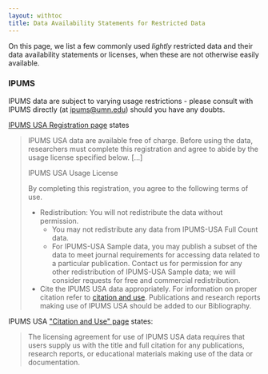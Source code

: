 ```yaml
---
layout: withtoc
title: Data Availability Statements for Restricted Data
---
```


On this page, we list a few commonly used *lightly* restricted data and their data availability statements or licenses, when these are not otherwise easily available.

### IPUMS

IPUMS data are subject to varying usage restrictions - please consult with IPUMS directly  (at [ipums@umn.edu](mailto:ipums@umn.edu)) should you have any doubts.


[IPUMS USA Registration page](https://uma.pop.umn.edu/usa/user/new?return_url=https%3A%2F%2Fusa.ipums.org%2Fusa-action%2Fmenu) states
> IPUMS USA data are available free of charge. Before using the data, researchers must complete this registration and agree to abide by the usage license specified below. [...] 
>
> IPUMS USA Usage License
>
> By completing this registration, you agree to the following terms of use.
> - Redistribution: You will not redistribute the data without permission.
>   - You may not redistribute any data from IPUMS-USA Full Count data. 
>   - For IPUMS-USA Sample data, you may publish a subset of the data to meet journal requirements for accessing data related to a particular publication. 
> Contact us for permission for any other redistribution of IPUMS-USA Sample data; we will consider requests for free and commercial redistribution.
> - Cite the IPUMS USA data appropriately. For information on proper citation refer to [citation and use](https://usa.ipums.org/usa/cite.shtml). Publications and research reports making use of IPUMS USA should be added to our Bibliography. 

IPUMS USA ["Citation and Use" page](https://usa.ipums.org/usa/cite.shtml) states:
> The licensing agreement for use of IPUMS USA data requires that users supply us with the title and full citation for any publications, research reports, or educational materials making use of the data or documentation.